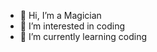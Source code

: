 - 👋 Hi, I’m a Magician
- 👀 I’m interested in coding
- 🌱 I’m currently learning coding




<!---
laptoppersonishere/laptoppersonishere is a ✨ special ✨ repository because its `README.md` (this file) appears on your GitHub profile.
You can click the Preview link to take a look at your changes.
--->

